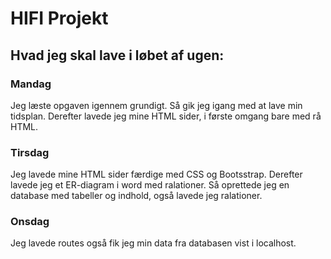 # HIFI Projekt

## Hvad jeg skal lave i løbet af ugen:

### Mandag
Jeg læste opgaven igennem grundigt. Så gik jeg igang med at lave min tidsplan.
Derefter lavede jeg mine HTML sider, i første omgang bare med rå HTML.

### Tirsdag
Jeg lavede mine HTML sider færdige med CSS og Bootsstrap. Derefter lavede jeg et ER-diagram i word med ralationer. Så oprettede jeg en database med tabeller og indhold, også lavede jeg ralationer. 

### Onsdag
Jeg lavede routes også fik jeg min data fra databasen vist i localhost.  
